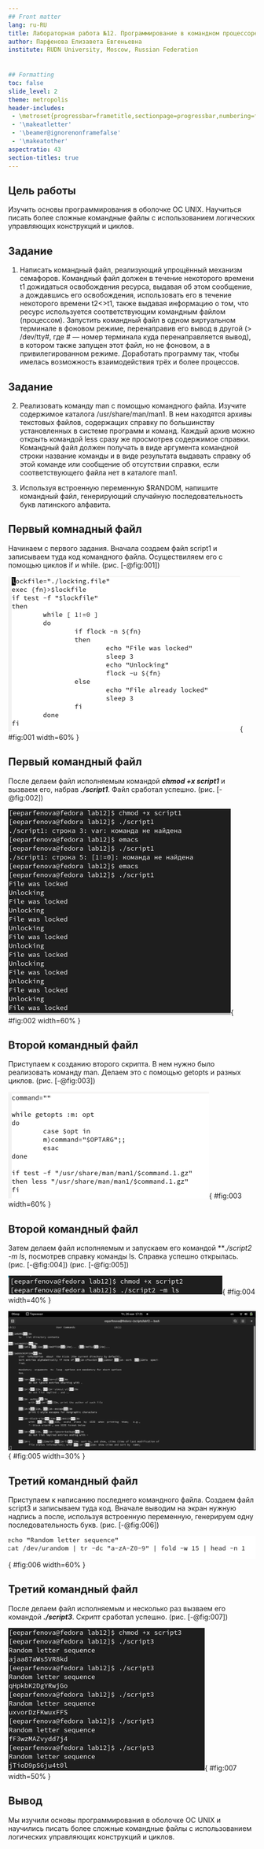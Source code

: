 ```yaml
---
## Front matter
lang: ru-RU
title: Лабораторная работа №12. Программирование в командном процессоре ОС UNIX. Расширенное программирование
author: Парфенова Елизавета Евгеньевна
institute: RUDN University, Moscow, Russian Federation


## Formatting
toc: false
slide_level: 2
theme: metropolis
header-includes: 
 - \metroset{progressbar=frametitle,sectionpage=progressbar,numbering=fraction}
 - '\makeatletter'
 - '\beamer@ignorenonframefalse'
 - '\makeatother'
aspectratio: 43
section-titles: true
---
```



## Цель работы

Изучить основы программирования в оболочке ОС UNIX. Научиться писать более сложные командные файлы с использованием логических управляющих конструкций
и циклов.

## Задание

1. Написать командный файл, реализующий упрощённый механизм семафоров. Командный файл должен в течение некоторого времени t1 дожидаться освобождения
ресурса, выдавая об этом сообщение, а дождавшись его освобождения, использовать
его в течение некоторого времени t2<>t1, также выдавая информацию о том, что
ресурс используется соответствующим командным файлом (процессом). Запустить
командный файл в одном виртуальном терминале в фоновом режиме, перенаправив
его вывод в другой (> /dev/tty#, где # — номер терминала куда перенаправляется
вывод), в котором также запущен этот файл, но не фоновом, а в привилегированном
режиме. Доработать программу так, чтобы имелась возможность взаимодействия трёх
и более процессов.

## Задание

2. Реализовать команду man с помощью командного файла. Изучите содержимое каталога /usr/share/man/man1. В нем находятся архивы текстовых файлов, содержащих
справку по большинству установленных в системе программ и команд. Каждый архив
можно открыть командой less сразу же просмотрев содержимое справки. Командный
файл должен получать в виде аргумента командной строки название команды и в виде
результата выдавать справку об этой команде или сообщение об отсутствии справки,
если соответствующего файла нет в каталоге man1.

3. Используя встроенную переменную $RANDOM, напишите командный файл, генерирующий случайную последовательность букв латинского алфавита.

## Первый комнадный файл

Начинаем с первого задания. Вначала создаем файл script1 и записываем туда код командного файла. Осуществиляем его с помощью циклов if и while. (рис. [-@fig:001])

![Код первого командного файла](image/1.png){ #fig:001 width=60% }

## Первый командный файл

После делаем файл исполняемым командой ***chmod +x script1*** и вызваем его, набрав ***./script1***. Файл сработал успешно.  (рис. [-@fig:002])

![Работа первого командного файла](image/2.png){ #fig:002 width=60% }

## Второй командный файл

Приступаем к созданию второго скрипта. В нем нужно было реализовать команду man. Делаем это с помощью getopts и разных циклов. (рис. [-@fig:003])

![Код второго командного файла](image/3.png){ #fig:003 width=60% }

## Второй командный файл

Затем делаем файл исполняемым и запускаем его командой ***./script2 -m ls*, посмотрев справку команды ls. Справка успешно открылась. (рис. [-@fig:004]) (рис. [-@fig:005])

![Запуск второго командного файла](image/4.png){ #fig:004 width=40% }

![Работа второго командного файла (справка по команде)](image/5.png){ #fig:005 width=30% }

## Третий командный файл

Приступаем к написанию последнего командного файла. Создаем файл script3 и записываем туда код. Вначале выводим на экран нужную надпись а после, используя встроенную переменную, генерируем одну последовательность букв. (рис. [-@fig:006])

![Код третьего командного файла](image/6.png){ #fig:006 width=60% }


## Третий командный файл

После делаем файл исполняемым и несколько раз вызваем его командой ***./script3***. Скрипт сработал успешно. (рис. [-@fig:007])

![Работа третьего командного файла](image/7.png){ #fig:007 width=50% }

## Вывод

Мы изучили основы программирования в оболочке ОС UNIX и научились писать более сложные командные файлы с использованием логических управляющих конструкций и циклов.